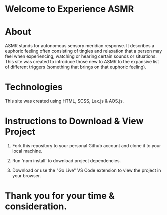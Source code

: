 # Welcome to Experience ASMR

# About

ASMR stands for autonomous sensory meridian response. It describes a euphoric feeling often consisting of tingles and relaxation that a person may feel when experiencing, watching or hearing certain sounds or situations. This site was created to introduce those new to ASMR to the expansive list of different triggers (something that brings on that euphoric feeling).

# Technologies

This site was created using HTML, SCSS, Lax.js & AOS.js.

# Instructions to Download & View Project

1. Fork this repository to your personal Github account and clone it to your local machine.

2. Run 'npm install' to download project dependencies.

3. Download or use the "Go Live" VS Code extension to view the project in your browser.

# Thank you for your time & consideration.
